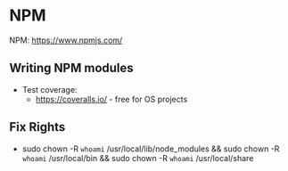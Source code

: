# NPM

NPM: https://www.npmjs.com/

## Writing NPM modules

* Test coverage:
  * https://coveralls.io/ - free for OS projects

## Fix Rights

* sudo chown -R `whoami` /usr/local/lib/node_modules && sudo chown -R `whoami` /usr/local/bin && sudo chown -R `whoami` /usr/local/share
